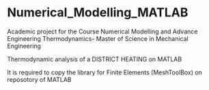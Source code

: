# Numerical_Modelling_MATLAB

Academic project for the Course Numerical Modelling and Advance Engineering Thermodynamics- Master of Science in Mechanical Engineering

Thermodynamic analysis of a DISTRICT HEATING on MATLAB

It is required to copy the library for Finite Elements (MeshToolBox) on reposotory of MATLAB
